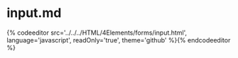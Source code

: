 # input.md

{% codeeditor src='../../../HTML/4Elements/forms/input.html', language='javascript', readOnly='true', theme='github' %}{% endcodeeditor %}
